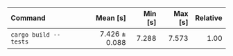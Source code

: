 | Command | Mean [s] | Min [s] | Max [s] | Relative |
|:---|---:|---:|---:|---:|
| `cargo build --tests` | 7.426 ± 0.088 | 7.288 | 7.573 | 1.00 |
